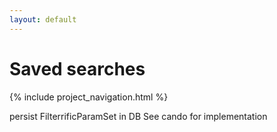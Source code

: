 ```yaml
---
layout: default
---
```


# Saved searches

{% include project_navigation.html %}

persist FilterrificParamSet in DB
See cando for implementation

